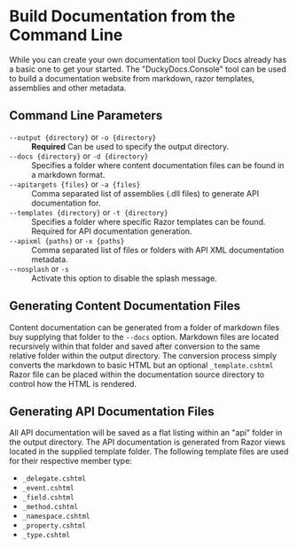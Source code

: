# Build Documentation from the Command Line

While you can create your own documentation tool Ducky Docs already has a basic one to get your started. The "DuckyDocs.Console" tool can be used to build a documentation website from markdown, razor templates, assemblies and other metadata.

## Command Line Parameters

<dl>

<dt><code>--output {directory}</code> or <code>-o {directory}</code></dt>
<dd>
<strong>Required</strong> Can be used to specify the output directory.
</dd>

<dt><code>--docs {directory}</code> or <code>-d {directory}</code></dt>
<dd>
Specifies a folder where content documentation files can be found in a markdown format.
</dd>

<dt><code>--apitargets {files}</code> or <code>-a {files}</code></dt>
<dd>
Comma separated list of assemblies (.dll files) to generate API documentation for.
</dd>

<dt><code>--templates {directory}</code> or <code>-t {directory}</code></dt>
<dd>
Specifies a folder where specific Razor templates can be found. Required for API documentation generation.
</dd>

<dt><code>--apixml {paths}</code> or <code>-x {paths}</code></dt>
<dd>
Comma separated list of files or folders with API XML documentation metadata.
</dd>

<dt><code>--nosplash</code> or <code>-s</code></dt>
<dd>
Activate this option to disable the splash message.
</dd>

</dl>

## Generating Content Documentation Files

Content documentation can be generated from a folder of markdown files buy supplying that folder to the `--docs` option. Markdown files are located recursively within that folder and saved after conversion to the same relative folder within the output directory. The conversion process simply converts the markdown to basic HTML but an optional `_template.cshtml` Razor file can be placed within the documentation source directory to control how the HTML is rendered.

## Generating API Documentation Files

All API documentation will be saved as a flat listing within an "api" folder in the output directory. The API documentation is generated from Razor views located in the supplied template folder. The following template files are used for their respective member type:

* `_delegate.cshtml`
* `_event.cshtml`
* `_field.cshtml`
* `_method.cshtml`
* `_namespace.cshtml`
* `_property.cshtml`
* `_type.cshtml`